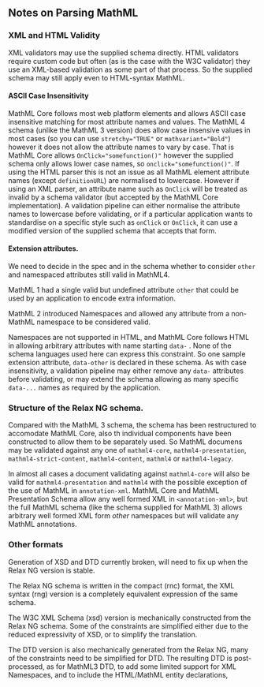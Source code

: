 ## Notes on Parsing MathML


### XML and HTML Validity

XML validators may use the supplied schema directly. HTML validators
require custom code but often (as is the case with the W3C validator)
they use an XML-based validation as some part of that process. So the
supplied schema may still apply even to HTML-syntax MathML.

#### ASCII Case Insensitivity

MathML Core follows most web platform elements and allows ASCII case
insensitive matching for most attribute names and values. The MathML 4
schema (unlike the MathML 3 version) does allow case insensive values in
most cases (so you can use `stretchy="TRUE"` or `mathvariant="Bold"`)
however it does not allow the attribute names to vary by case. That is
MathML Core allows `OnClick="somefunction()"` however the supplied
schema only allows lower case names, so `onclick="somefunction()"`. If
using the HTML parser this is not an issue as all MathML element attribute
names  (except `definitionURL`) are normalised to lowercase. However if
using an XML parser, an attribute name such as `OnClick` will be
treated as invalid by a schema validator (but accepted by the MathML
Core implementation). A validation pipeline can either normalise the
attribute names to lowercase before validating, or if a particular
application wants to standardise on a specific style such as `onClick`
or `OnClick`, it can use a modified version of the supplied schema that
accepts that form.

#### Extension attributes.

<div class="ednote">

We need to decide in the spec and in the schema whether to consider
`other` and namespaced attributes still valid in MathML4.

</div>

MathML 1 had a single valid but undefined attribute `other` that could
be used by an application to encode extra information.

MathML 2 introduced Namespaces and allowed any attribute from a
non-MathML namespace to be considered valid.

Namespaces are not supported in HTML, and MathML Core follows HTML in
allowing arbitrary attributes with name starting `data-` . None of the
schema languages used here can express this constraint. So one sample
extension attribute, `data-other` is declared in these schema. As with
case insensitivity, a validation pipeline may either remove any
`data-` attributes before validating, or may extend the schema
allowing as many specific `data-...` names as required by the application.


### Structure of the Relax NG schema.

Compared with the MathML 3 schema, the schema has been restructured to
accomodate MathML Core, also th individual components have been
constructed to allow them to be separately used. So MathML documens
may be validated against any one of `mathml4-core`,
`mathml4-presentation`, `mathml4-strict-content`, `mathml4-content`,
`mathml4` or `mathml4-legacy`.

In almost all cases a document validating against
`mathml4-core` will also be valid for `mathml4-presentation` and
`mathml4` with the possible exception of the use of MathML in
`annotation-xml`. MathML Core and MathML Presentation Schema allow any
well formed XML in `<annotation-xml>`, but the full MathML schema (like
the schema supplied for MathML 3)  allows arbitrary well formed XML
form _other_ namespaces but will validate  any MathML annotations.



### Other formats

<div class="ednote">

Generation of XSD and DTD currently broken, will need to fix up when
the Relax NG version is stable.

</div>

The Relax NG schema is written in the compact (rnc) format, the XML
syntax (rng) version is a completely equivalent expression of the same
schema.

The W3C XML Schema (xsd) version is mechanically constructed from the
Relax NG schema. Some of the constraints are simplified either due to
the reduced expressivity of XSD, or to simplify the translation.


The DTD version is also mechanically generated from the Relax NG, many
of the constraints need to be simplified for DTD. The resulting DTD is
post-processed, as for MathML3 DTD, to add some limited support for XML
Namespaces, and to include the HTML/MathML entity declarations,

